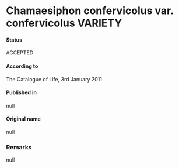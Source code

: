 # Chamaesiphon confervicolus var. confervicolus VARIETY

#### Status
ACCEPTED

#### According to
The Catalogue of Life, 3rd January 2011

#### Published in
null

#### Original name
null

### Remarks
null